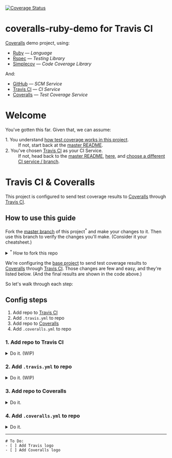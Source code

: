 [![Coverage Status](https://coveralls.io/repos/github/afinetooth/coveralls-demo-ruby/badge.svg?branch=travis)](https://coveralls.io/github/afinetooth/coveralls-demo-ruby?branch=travis)

# coveralls-ruby-demo for Travis CI

[Coveralls](https://coveralls.io/) demo project, using:

* [Ruby](https://www.ruby-lang.org/) — *Language*
* [Rspec](https://rspec.info/) — *Testing Library*
* [Simplecov](https://github.com/colszowka/simplecov) — *Code Coverage Library*

And:

* [GitHub](https://github.com/) — *SCM Service*
* [Travis CI](https://travis-ci.com/) — *CI Service*
* [Coveralls](https://coveralls.io/) — *Test Coverage Service*

# Welcome

You've gotten this far. Given that, we can assume:
   
<dl>
  <dt>1. You understand <a href="https://github.com/afinetooth/coveralls-demo-ruby#1-understand-test-coverage-in-this-project">how test coverage works in this project</a>.</dt>
  <dd>If not, start back at the <a href="https://github.com/afinetooth/coveralls-demo-ruby">master README</a>.</dd>

  <dt>2. You've chosen <a href="https://travis-ci.com/">Travis CI</a> as your CI Service.</dt>
  <dd>If not, head back to the <a href="https://github.com/afinetooth/coveralls-demo-ruby">master README</a>, <a href="https://github.com/afinetooth/coveralls-demo-ruby#4-configure-this-project-to-use-coveralls">here</a>, and <a href="https://github.com/afinetooth/coveralls-demo-ruby#which-ci-service-will-you-use">choose a different CI service / branch</a>.</dd>
</dl>

# Travis CI & Coveralls

This project is configured to send test coverage results to [Coveralls](https://coveralls.io/) through [Travis CI](https://travis-ci.com/). 

## How to use this guide

Fork the [master branch](https://github.com/afinetooth/coveralls-demo-ruby/tree/master) of this project<sup>*</sup> and make your changes to it. Then use this branch to verify the changes you'll make. (Consider it your cheatsheet.)

<details>
   <summary><sup>*</sup> How to fork this repo</summary>
   
---

How-to (WIP).

---

</details>

We're configuring the [base project](https://github.com/afinetooth/coveralls-demo-ruby/tree/master) to send test coverage results to [Coveralls](https://coveralls.io/) through [Travis CI](https://travis-ci.com/). Those changes are few and easy, and they're listed below. (And the final results are shown in the code above.)

So let's walk through each step:

## Config steps

1. Add repo to [Travis CI](https://travis-ci.com/)
2. Add `.travis.yml` to repo
3. Add repo to [Coveralls](https://coveralls.io/)
4. Add `.coveralls.yml` to repo

### 1. Add repo to Travis CI

<details>
   <summary>Do it. (WIP)</summary>
   
---
   
To add a public repo to Travis CI, you'll first need to sign up for the free version of the service, which you can do by going to [http://travis-ci.org/](http://travis-ci.org/) and singing up with your GitHub login:

[Travis CI - Sign Up]

Alternately, if you're already a member, just sign in with your GitHub login:

[Travis CI - Sign In]

Once signed in, click on [Settings](https://travis-ci.org/account/repositories) or go to [https://travis-ci.org/account/repositories](https://travis-ci.org/account/repositories):

[Travis CI - Settings - Repositories]

If Travis doesn't already list all your public repos<sup>*</sup>, click the __Sync account__ button to refresh the list.

<details>
   <summary><sup>*</sup> What about private repos?</summary>

---

   [http://travis-ci.org/](http://travis-ci.org/) is the free version of the Travis CI service that's always free for public repos. To manage private repos, you'll want to join [http://travis-ci.com/](http://travis-ci.com/).
   
---

</details>

To add a repo to [Travis CI]((http://travis-ci.org/)), simply click the toggle control next to your repo:

[Travis Ci - Settings - Repositories - Add `coveralls-ruby-demo`]

You can click on Settings next to your repo to see some basic configuration options for your repo, but for now let's leave everything as-is there:

[Travis CI - Settings - Repositories - `coevralls-demo-ruby` - Settings]

Now, the free version of Travis CI doesn't offer as much hand-holding as the paid version. Clicking on Documentation in the footer even takes you to docs for the paid version of the service, which aren't 100% applicable for the free version.

[Travis CI Documentation]

Nevertheless, for us the [Getting started with GitHub](https://docs.travis-ci.com/user/tutorial/#to-get-started-with-travis-ci-using-github) instructions apply for us, after the first three (3) steps aboout adding your repo to Travis CI:

[Travis CI - Documentation - Getting started with GitHub screenshot - Marked up]

As described there, our next step is to add a `travis.yml` config file to our repo.

---

</details>

### 2. Add `.travis.yml` to repo

<details>
   <summary>Do it. (WIP)</summary>
   
---
   

According to the instructions, we need to:

> Add a `.travis.yml` file to your repository to tell Travis CI what to do. 

And luckily for us, the example is for Ruby and applies well to our project:

> The following example specifies a Ruby project that should be built with Ruby 2.2 and the latest versions of JRuby.

[Travis CI - Example `.travis.yml` file]

With the exception that we're not using `jruby`. Instead, we're using "regular ruby", or the MRI (or "Matz") version of Ruby. So our `.travis.yml` looks like this:

```yaml
language: ruby
rvm:
- 2.6.3

branches:
  only:
  - travis
  except:
  - master

script:
  - bundle exec rspec

notifications:
  email: false
```

<details>
   <summary><sup>*</sup> Your project not in Ruby?</summary>
   
---

If your project is in a different language, no worries. Travis CI provides a large set of [language-specific guides for forming your `.travis.yml`](https://docs.travis-ci.com/user/language-specific/), [here](https://docs.travis-ci.com/user/language-specific/). 

For instance, here's the guide for [Javascript with Node](https://docs.travis-ci.com/user/languages/javascript-with-nodejs/).

---

</details>

Now that we've composed our `.travis.yml`, the next step is to add it to our project with a new commit:

```
git push
```

If you're committing to a branch on your project, you might want to change the push command to something like:

```
git push -u origin <my-new-branch>
```

But the point is the same, we're adding a new file, `.travis.yml` to our project.

And guess what?

That's all that's required to get Travis Ci to start creating builds of your project.

According to the Travis CI docs:

> *Travis only runs builds on the commits you push after you’ve added a .travis.yml file.*

But, glory is ours now.

Simply go back to [Travis CI (dot org)](https://travis-ci.org/) to see the first build on your project.

For us, that meant going [here](https://travis-ci.org/github/afinetooth/coveralls-demo-ruby). Specifically [https://travis-ci.org/github/afinetooth/coveralls-demo-ruby](https://travis-ci.org/github/afinetooth/coveralls-demo-ruby), where the format of your URL will be:

```
https://travis-ci.org/github/<your-github-username>/<your-github-repo>
```

Your first build will look soemthing like this:

[Travis CI - `coveralls-demo-ruby`]

Simply stated, a successful build; albeit, with not a lot going on.

So we're building at our CI.

Now, let's tell our CI to send its test results to Coveralls.


---

</details>

### 3. Add repo to Coveralls

<details>
   <summary>Do it.</summary>
   
---
   
WIP

---

</details>

### 4. Add `.coveralls.yml` to repo

<details>
   <summary>Do it.</summary>
   
---
   
WIPn

---

</details>

---

```
# To Do:
- [ ] Add Travis logo
- [ ] Add Coveralls logo
```
